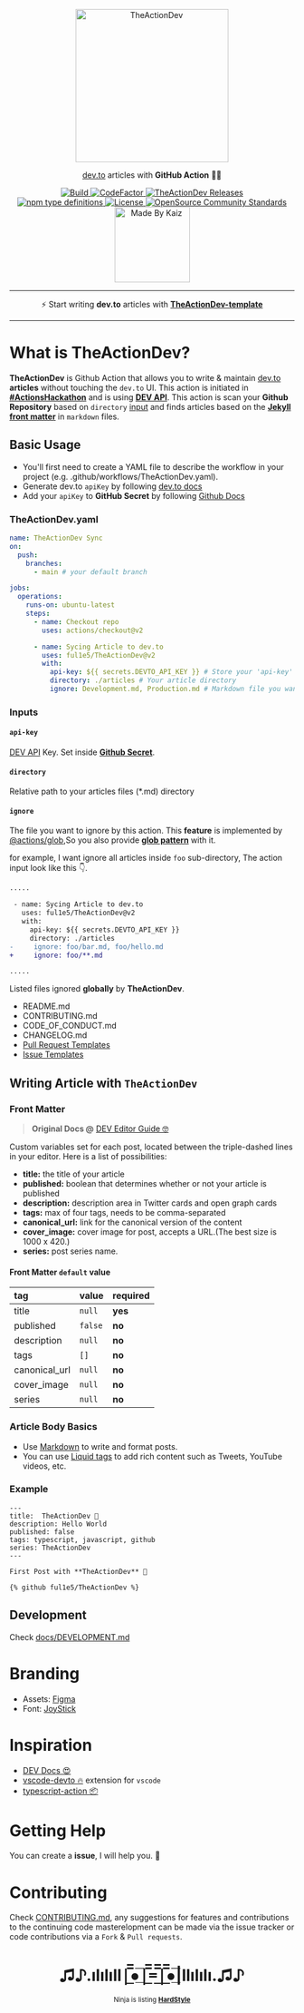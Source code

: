 <p align="center">
    <img src="https://imgur.com/VFbYYSa.png" width="270" alt="TheActionDev" />
</p>

<p align="center">
    <a href="https://dev.to/">dev.to</a> articles with <b>GitHub Action</b> 🧑‍💻
</p>

<p align="center">
  <a href="https://github.com/ful1e5/TheActionDev/actions/workflows/build.yml">
    <img alt="Build" src="https://github.com/ful1e5/TheActionDev/actions/workflows/build.yml/badge.svg" />
  </a>
  <a href="https://www.codefactor.io/repository/github/ful1e5/theactiondev">
    <img src="https://www.codefactor.io/repository/github/ful1e5/theactiondev/badge" alt="CodeFactor" />
  </a>
  <a href="https://github.com/ful1e5/TheActionDev/releases">
    <img alt="TheActionDev Releases" src="https://img.shields.io/github/v/release/ful1e5/TheActionDev">
  </a>
  </br >

  <a href="https://www.typescriptlang.org/docs/handbook/typescript-from-scratch.html">
    <img alt="npm type definitions" src="https://img.shields.io/npm/types/typescript">
  </a>
  <a href="https://github.com/ful1e5/TheActionDev/blob/main/LICENSE">
    <img alt="License" src="https://img.shields.io/github/license/ful1e5/TheActionDev?color=0081FB" />
  </a>
  <a href="https://github.com/ful1e5/TheActionDev/community">
    <img src="https://img.shields.io/badge/community%20standards-satisfied-brightgreen" alt="OpenSource Community Standards" />
  </a>
  <br />

  <a href="https://github.com/ful1e5">
    <img alt="Made By Kaiz"  src="https://kaiz.vercel.app/api/badge" width="133" />
  </a>
</p>

---

<p align="center">
  ⚡ Start writing <b>dev.to</b> articles with
   <a href="https://github.com/ful1e5/TheActionDev-template/generate">
     <b>TheActionDev-template</b>
   </a>
</p>

---

# What is TheActionDev?

**TheActionDev** is Github Action that allows you to write & maintain [dev.to](https://dev.to/) **articles** without touching the `dev.to` UI. This action is initiated in **[#ActionsHackathon](https://dev.to/devteam/announcing-the-github-actions-hackathon-on-dev-3ljn)** and is using **[DEV API](https://docs.dev.to/api/)**. This action is scan your **Github Repository** based on `directory` [input](#inputs) and finds articles based on the **[Jekyll front matter](https://jekyllrb.com/docs/front-matter/)** in `markdown` files.

## Basic Usage

- You'll first need to create a YAML file to describe the workflow in your project (e.g. .github/workflows/TheActionDev.yaml).
- Generate dev.to `apiKey` by following [dev.to docs](https://docs.dev.to/api/#section/Authentication/api_key)
- Add your `apiKey` to **GitHub Secret** by following [Github Docs](https://docs.github.com/en/actions/configuring-and-managing-workflows/creating-and-storing-encrypted-secrets)

### TheActionDev.yaml

```yaml
name: TheActionDev Sync
on:
  push:
    branches:
      - main # your default branch

jobs:
  operations:
    runs-on: ubuntu-latest
    steps:
      - name: Checkout repo
        uses: actions/checkout@v2

      - name: Sycing Article to dev.to
        uses: ful1e5/TheActionDev@v2
        with:
          api-key: ${{ secrets.DEVTO_API_KEY }} # Store your 'api-key' in Github Secret
          directory: ./articles # Your article directory
          ignore: Development.md, Production.md # Markdown file you wan't to ignore. Multple files separated by ,(comma)
```

### Inputs

#### `api-key`

[DEV API] Key. Set inside **[Github Secret](https://docs.github.com/en/actions/configuring-and-managing-workflows/creating-and-storing-encrypted-secrets)**.

#### `directory`

Relative path to your articles files (\*.md) directory

#### `ignore`

The file you want to ignore by this action. This **feature** is implemented by [@actions/glob](https://github.com/actions/toolkit/tree/master/packages/glob),So you also provide **[glob pattern](https://github.com/actions/toolkit/tree/master/packages/glob#patterns)** with it.

for example, I want ignore all articles inside `foo` sub-directory, The action input look like this 👇.

```diff
.....

 - name: Sycing Article to dev.to
   uses: ful1e5/TheActionDev@v2
   with:
     api-key: ${{ secrets.DEVTO_API_KEY }}
     directory: ./articles
-     ignore: foo/bar.md, foo/hello.md
+     ignore: foo/**.md

.....

```

Listed files ignored **globally** by **TheActionDev**.

- README.md
- CONTRIBUTING.md
- CODE_OF_CONDUCT.md
- CHANGELOG.md
- [Pull Request Templates](https://docs.github.com/en/github/building-a-strong-community/about-issue-and-pull-request-templates#pull-request-templates)
- [Issue Templates](https://docs.github.com/en/github/building-a-strong-community/about-issue-and-pull-request-templates#issue-templates)

## Writing Article with `TheActionDev`

### Front Matter

> **Original Docs @** [DEV Editor Guide 🤓](https://dev.to/p/editor_guide)

Custom variables set for each post, located between the triple-dashed lines in your editor. Here is a list of possibilities:

- **title:** the title of your article
- **published:** boolean that determines whether or not your article is published
- **description:** description area in Twitter cards and open graph cards
- **tags:** max of four tags, needs to be comma-separated
- **canonical_url:** link for the canonical version of the content
- **cover_image:** cover image for post, accepts a URL.(The best size is 1000 x 420.)
- **series:** post series name.

#### Front Matter `default` value

| tag           | value   | required |
| :------------ | :------ | :------- |
| title         | `null`  | **yes**  |
| published     | `false` | **no**   |
| description   | `null`  | **no**   |
| tags          | `[]`    | **no**   |
| canonical_url | `null`  | **no**   |
| cover_image   | `null`  | **no**   |
| series        | `null`  | **no**   |

### Article Body Basics

- Use [Markdown](https://guides.github.com/features/mastering-markdown/) to write and format posts.
- You can use [Liquid tags](https://docs.dev.to/frontend/liquid-tags/) to add rich content such as Tweets, YouTube videos, etc.

### Example

```
---
title:  TheActionDev 👋
description: Hello World
published: false
tags: typescript, javascript, github
series: TheActionDev
---

First Post with **TheActionDev** 🤩

{% github ful1e5/TheActionDev %}
```

## Development

Check [docs/DEVELOPMENT.md](./docs/DEVELOPMENT.md)

# Branding

- Assets: [Figma](https://www.figma.com/file/mO5kSS79lY0NIMMzAJDBJZ/TheActionDev?node-id=0%3A1)
- Font: [JoyStick](www.pixelsagas.com/?download=joystick)

# Inspiration

- [DEV Docs 😍](https://docs.dev.to/)
- [vscode-devto 🔥](https://github.com/Sneezry/vscode-devto) extension for `vscode`
- [typescript-action 📦](https://github.com/actions/typescript-action)

# Getting Help

You can create a **issue**, I will help you. 🙂

# Contributing

Check [CONTRIBUTING.md](CONTRIBUTING.md), any suggestions for features and contributions to the continuing code masterelopment can be made via the issue tracker or code contributions via a `Fork` & `Pull requests`.

<h1 align="center">
  ♫♪.ılılıll|̲̅̅●̲̅̅|̲̅̅=̲̅̅|̲̅̅●̲̅̅|llılılı.♫♪
</h1>
<p align="center">
  <sub>Ninja is listing
  <a href="https://en.wikipedia.org/wiki/Hardstyle">
    <b>HardStyle</b>
  </a>
  </sub>
</p>

[dev api]: https://docs.dev.to/api/

